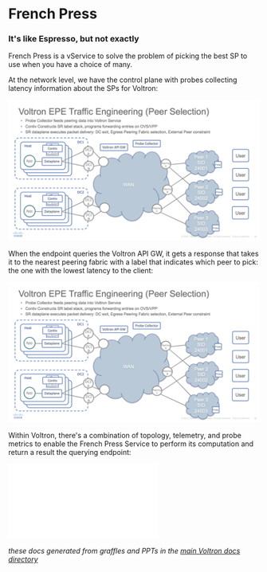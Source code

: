 # French Press
### It's like Espresso, but not exactly

French Press is a vService to solve the problem of picking the best SP to use
when you have a choice of many.

At the network level, we have the control plane with probes collecting latency information about the SPs for Voltron:

![French Press Latency](doc/probes-latency.png)

When the endpoint queries the Voltron API GW, it gets a response that takes it to the nearest peering fabric with a label that indicates which peer to pick: the one with the lowest latency to the client:

![French Press Dataplane](doc/dataplane.png)

Within Voltron, there's a combination of topology, telemetry, and probe metrics to enable the French Press Service to perform its computation and return a result the querying endpoint:

![vService Flow](doc/flow.pdf)

*these docs generated from graffles and PPTs in the [main Voltron docs directory](../../docs)*
